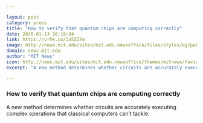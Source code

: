 ```yaml
---

layout: post
category: press
title: "How to verify that quantum chips are computing correctly"
date: 2020-01-13 16:18:34
link: https://vrhk.co/3a5Z1Yw
image: http://news.mit.edu/sites/mit.edu.newsoffice/files/styles/og/public/images/2020/MIT-Quantum-Verification.jpg
domain: news.mit.edu
author: "MIT News"
icon: http://news.mit.edu/sites/mit.edu.newsoffice/themes/mitnews/favicon.ico
excerpt: "A new method determines whether circuits are accurately executing complex operations that classical computers can’t tackle."

---
```


### How to verify that quantum chips are computing correctly

A new method determines whether circuits are accurately executing complex operations that classical computers can’t tackle.